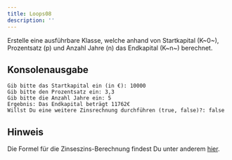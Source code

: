 ```yaml
---
title: Loops08
description: ''
---
```


Erstelle eine ausführbare Klasse, welche anhand von Startkapital (K~0~), Prozentsatz (p) und Anzahl Jahre (n) das Endkapital (K~n~) berechnet.

## Konsolenausgabe

```console
Gib bitte das Startkapital ein (in €): 10000
Gib bitte den Prozentsatz ein: 3,3
Gib bitte die Anzahl Jahre ein: 5
Ergebnis: Das Endkapital beträgt 11762€
Willst Du eine weitere Zinsrechnung durchführen (true, false)?: false
```

## Hinweis
Die Formel für die Zinseszins-Berechnung findest Du unter anderem [hier](https://de.wikipedia.org/wiki/Zinseszins).
